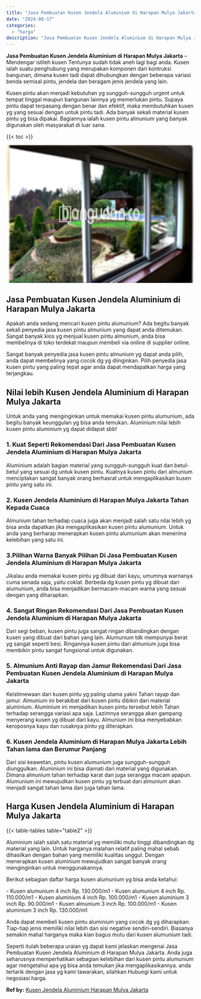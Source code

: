 ```yaml
---
title: "Jasa Pembuatan Kusen Jendela Aluminium di Harapan Mulya Jakarta"
date: "2024-08-17"
categories: 
  - "harga"
description: "Jasa Pembuatan Kusen Jendela Aluminium di Harapan Mulya Jakarta. Seperti itulah beberapa uraian yg dapat kami jelaskan mengenai Jasa Pembuatan Kusen Jendela..."
---
```


**Jasa Pembuatan Kusen Jendela Aluminium di Harapan Mulya Jakarta** – Mendengar istileh kusen Tentunya sudah tidak aneh lagi bagi anda. Kusen ialah suatu penghubung yang merupakan komponen dari kontruksi bangunan, dimana kusen tadi dapat dihubungkan dengan beberapa variasi benda semisal pintu, jendela dan beragam jenis jendela yang lain.

Kusen pintu akan menjadi kebutuhan yg sungguh-sungguh urgent untuk tempat tinggal maupun bangunan lainnya yg memerlukan pintu. Supaya pintu dapat terpasang dengan benar dan efektif, maka membutuhkan kusen yg yang sesuai dengan untuk pintu tadi. Ada banyak sekali material kusen pintu yg bisa dipakai. Bagiannya ialah kusen pintu almunium yang banyak digunakan oleh masyarakat di luar sana.

{{< toc >}}

![Jasa Pembuatan Kusen Jendela Aluminium di Harapan Mulya Jakarta](/images/harga-kusen-jendela-alumunium-23.png)

## Jasa Pembuatan Kusen Jendela Aluminium di Harapan Mulya Jakarta

Apakah anda sedang mencari kusen pintu alumunium? Ada begitu banyak sekali penyedia jasa kusen pintu almunium yang dapat anda ditemukan. Sangat banyak kios yg menjual kusen pintu almunium, anda bisa membelinya di toko terdekat maupun membeli via online di supplier online.

Sangat banyak penyedia jasa kusen pintu almunium yg dapat anda pilih, anda dapat membelinya yang cocok dg yg diinginkan. Pilih penyedia jasa kusen pintu yang paling tepat agar anda dapat mendapatkan harga yang terjangkau.

## Nilai lebih Kusen Jendela Aluminium di Harapan Mulya Jakarta

Untuk anda yang menginginkan untuk memakai kusen pintu alumunium, ada begitu banyak keunggulan yg bisa anda temukan. Aluminium nilai lebih kusen pintu aluminium yg dapat didapat sbb!

### 1\. Kuat Seperti Rekomendasi Dari Jasa Pembuatan Kusen Jendela Aluminium di Harapan Mulya Jakarta

Aluminium adalah bagian material yang sungguh-sungguh kuat dan betul-betul yang sesuai dg untuk kusen pintu. Kuatnya kusen pintu dari almunium menciptakan sangat banyak orang berhasrat untuk mengaplikasikan kusen pintu yang satu ini.

### 2\. Kusen Jendela Aluminium di Harapan Mulya Jakarta Tahan Kepada Cuaca

Almunium tahan terhadap cuaca juga akan menjadi salah satu nilai lebih yg bisa anda dapatkan jika mengaplikasikan kusen pintu alumunium. Untuk anda yang berharap menerapkan kusen pintu alumunium akan menerima kelebihan yang satu ini.

### 3.Pilihan Warna Banyak Pilihan Di Jasa Pembuatan Kusen Jendela Aluminium di Harapan Mulya Jakarta

Jikalau anda memakai kusen pintu yg dibuat dari kayu, umumnya warnanya cuma senada saja, yaitu coklat. Berbeda dg kusen pintu yg dibuat dari alumunium, anda bisa menjadikan bermacam-macam warna yang sesuai dengan yang diharapkan.

### 4\. Sangat Ringan Rekomendasi Dari Jasa Pembuatan Kusen Jendela Aluminium di Harapan Mulya Jakarta

Dari segi beban, kusen pintu juga sangat ringan dibandingkan dengan kusen yang dibuat dari bahan yang lain. Alumunium tdk mempunyai berat yg sangat seperti besi. Ringannya kusen pintu dari almunium juga bisa membikin pintu sangat fungsional untuk digunakan.

### 5\. Almunium Anti Rayap dan Jamur Rekomendasi Dari Jasa Pembuatan Kusen Jendela Aluminium di Harapan Mulya Jakarta

Keistimewaan dari kusen pintu yg paling utama yakni Tahan rayap dan jamur. Almunium ini berakibat dari kusen pintu dibikin dari material aluminium. Aluminium ini menjadikan kusen pintu tersebut lebih Tahan terhadap serangga variasi apa saja. Lazimnya serangga akan gampang menyerang kusen yg dibuat dari kayu. Almunium ini bisa menyebabkan keroposnya kayu dan rusaknya pintu yg diterapkan.

### 6\. Kusen Jendela Aluminium di Harapan Mulya Jakarta Lebih Tahan lama dan Berumur Panjang

Dari sisi keawetan, pintu kusen alumunium juga sungguh-sungguh diunggulkan. Aluminium ini bisa diamati dari material yang digunakan. Dimana almunium tahan terhadap karat dan juga serangga macam apapun. Alumunium ini mewujudkan kusen pintu yg terbuat dari almunium akan menjadi sangat tahan lama dan juga tahan lama.

## Harga Kusen Jendela Aluminium di Harapan Mulya Jakarta

{{< table-tables table="table2" >}}

Aluminium ialah salah satu material yg memiliki mutu tinggi dibandingkan dg material yang lain. Untuk harganya malahan relatif paling mahal sebab dihasilkan dengan bahan yang memiliki kualitas unggul. Dengan menerapkan kusen aluminium mewujudkan sangat banyak orang menginginkan untuk menggunakannya.

Berikut sebagian daftar harga kusen alumunium yg bisa anda ketahui:

\- Kusen alumunium 4 inch Rp. 130.000/m1 - Kusen alumunium 4 inch Rp. 110.000/m1 - Kusen aluminium 4 inch Rp. 100.000/m1 - Kusen aluminium 3 inch Rp. 90.000/m1 - Kusen almunium 3 inch Rp. 100.000/m1 - Kusen aluminium 3 inch Rp. 130.000/m1

Anda dapat membeli kusen pintu aluminium yang cocok dg yg diharapkan. Tiap-tiap jenis memiliki nilai lebih dan sisi negative sendiri-sendiri. Biasanya semakin mahal harganya maka kian bagus mutu dari kusen alumunium tadi.

Seperti itulah beberapa uraian yg dapat kami jelaskan mengenai Jasa Pembuatan Kusen Jendela Aluminium di Harapan Mulya Jakarta. Anda juga seharusnya memperhatikan sebagian kelebihan dari kusen pintu alumunium agar mengetahui apa yg bisa anda temukan jika mengaplikasikannya. anda tertarik dengan jasa yg kami tawarakan, silahkan Hubungi kami untuk negosiasi harga.

**Ref by:** [Kusen Jendela Aluminium Harapan Mulya Jakarta](https://id.wikipedia.org/wiki/Kusen)
